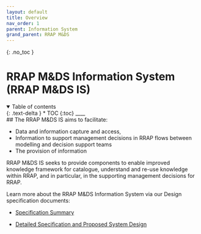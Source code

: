 ```yaml
---
layout: default
title: Overview
nav_order: 1
parent: Information System
grand_parent: RRAP M&DS 
---
```

{: .no_toc }
# RRAP M&DS Information System (RRAP M&DS IS)
<details  open markdown="block">
  <summary>
    Table of contents
  </summary>
{: .text-delta }
* TOC
{:toc}
____
</details>
## The RRAP M&DS IS aims to facilitate:

- Data and information capture and access, 
- Information to support management decisions in RRAP flows between modelling and decision support teams
- The provision of information 

RRAP M&DS IS seeks to provide components to enable improved knowledge framework for catalogue, understand and re-use knowledge within RRAP, and in particular, in the supporting management decisions for RRAP. 

Learn more about the RRAP M&DS Information System via our Design specification documents:

- <a href="https://static.rrap-is.com/assets/RRAP+M%26DS-02+Information+System+Specification+high+level+view.pdf" target="_blank">Specification Summary</a>

- <a href="https://static.rrap-is.com/assets/RRAP+M%26DS-02+Information+System+Detailed+Specification.pdf" target="_blank">Detailed Specification and Proposed System Design</a>

